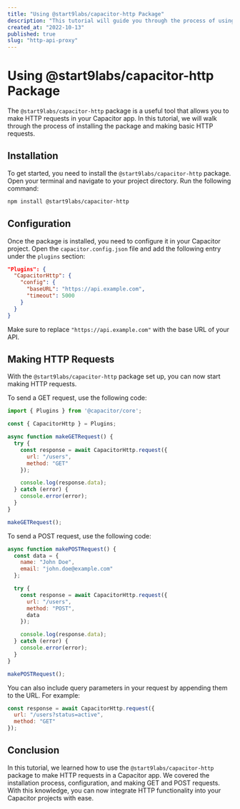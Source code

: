 ```yaml
---
title: "Using @start9labs/capacitor-http Package"
description: "This tutorial will guide you through the process of using the @start9labs/capacitor-http package to make HTTP requests in your Capacitor app."
created_at: "2022-10-13"
published: true
slug: "http-api-proxy"
---
```


# Using @start9labs/capacitor-http Package

The `@start9labs/capacitor-http` package is a useful tool that allows you to make HTTP requests in your Capacitor app. In this tutorial, we will walk through the process of installing the package and making basic HTTP requests.

## Installation

To get started, you need to install the `@start9labs/capacitor-http` package. Open your terminal and navigate to your project directory. Run the following command:

```bash
npm install @start9labs/capacitor-http
```

## Configuration

Once the package is installed, you need to configure it in your Capacitor project. Open the `capacitor.config.json` file and add the following entry under the `plugins` section:

```json
"Plugins": {
  "CapacitorHttp": {
    "config": {
      "baseURL": "https://api.example.com",
      "timeout": 5000
    }
  }
}
```

Make sure to replace `"https://api.example.com"` with the base URL of your API.

## Making HTTP Requests

With the `@start9labs/capacitor-http` package set up, you can now start making HTTP requests. 

To send a GET request, use the following code:

```javascript
import { Plugins } from '@capacitor/core';

const { CapacitorHttp } = Plugins;

async function makeGETRequest() {
  try {
    const response = await CapacitorHttp.request({
      url: "/users",
      method: "GET"
    });

    console.log(response.data);
  } catch (error) {
    console.error(error);
  }
}

makeGETRequest();
```

To send a POST request, use the following code:

```javascript
async function makePOSTRequest() {
  const data = {
    name: "John Doe",
    email: "john.doe@example.com"
  };

  try {
    const response = await CapacitorHttp.request({
      url: "/users",
      method: "POST",
      data
    });

    console.log(response.data);
  } catch (error) {
    console.error(error);
  }
}

makePOSTRequest();
```

You can also include query parameters in your request by appending them to the URL. For example:

```javascript
const response = await CapacitorHttp.request({
  url: "/users?status=active",
  method: "GET"
});
```

## Conclusion

In this tutorial, we learned how to use the `@start9labs/capacitor-http` package to make HTTP requests in a Capacitor app. We covered the installation process, configuration, and making GET and POST requests. With this knowledge, you can now integrate HTTP functionality into your Capacitor projects with ease.